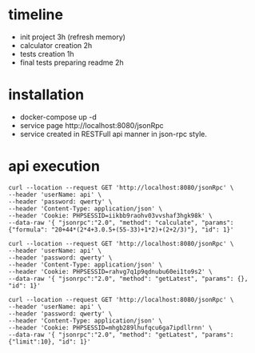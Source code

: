 # timeline
* init project 3h (refresh memory)
* calculator creation 2h
* tests creation 1h
* final tests preparing readme 2h

# installation
* docker-compose up -d
* service page http://localhost:8080/jsonRpc
* service created in RESTFull api manner in json-rpc style.

# api execution
```shell script
curl --location --request GET 'http://localhost:8080/jsonRpc' \
--header 'userName: api' \
--header 'password: qwerty' \
--header 'Content-Type: application/json' \
--header 'Cookie: PHPSESSID=iikbb9raohv03vvshaf3hgk98k' \
--data-raw '{ "jsonrpc":"2.0", "method": "calculate", "params": {"formula": "20+44*(2*4+3.0.5+(55-33)+1*2)+(2+2/3)"}, "id": 1}'
```

```shell script
curl --location --request GET 'http://localhost:8080/jsonRpc' \
--header 'userName: api' \
--header 'password: qwerty' \
--header 'Content-Type: application/json' \
--header 'Cookie: PHPSESSID=rahvg7q1p9qdnubu60ei1to9s2' \
--data-raw '{ "jsonrpc":"2.0", "method": "getLatest", "params": {}, "id": 1}'
```
```shell script
curl --location --request GET 'http://localhost:8080/jsonRpc' \
--header 'userName: api' \
--header 'password: qwerty' \
--header 'Content-Type: application/json' \
--header 'Cookie: PHPSESSID=mhgb289lhufqcu6ga7ipdllrnn' \
--data-raw '{ "jsonrpc":"2.0", "method": "getLatest", "params": {"limit":10}, "id": 1}'
```